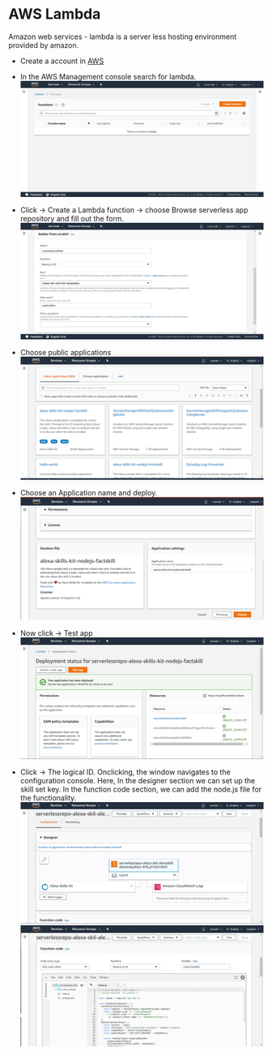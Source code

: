 # AWS Lambda

Amazon web services - lambda is a server less hosting environment provided by amazon.

- Create a account in [AWS](https://aws.amazon.com/)

- In the AWS Management console search for lambda.
![](https://github.com/suma-gitrep/alexa-08-02/blob/master/images/aws-lambda.png)

- Click -> Create a Lambda function -> choose Browse serverless app repository and fill out the form.
![](https://github.com/suma-gitrep/alexa-08-02/blob/master/images/aws-lambda-function.png)

- Choose public applications
![](https://github.com/suma-gitrep/alexa-08-02/blob/master/images/aws-lambda-publicapplications.PNG)

- Choose an Application name and deploy.
![](https://github.com/suma-gitrep/alexa-08-02/blob/master/images/aws-lambda-application-name.png)

- Now click -> Test app
![](https://github.com/suma-gitrep/alexa-08-02/blob/master/images/aws-lambda-test-app.png)

- Click -> The logical ID. Onclicking, the window navigates to the configuration console. Here, In the designer section we can set up the skill set key. In the function code section, we can add the node.js file for the functionality.
![](https://github.com/suma-gitrep/alexa-08-02/blob/master/images/aws-lambda-designer.png)
![](https://github.com/suma-gitrep/alexa-08-02/blob/master/images/aws-functioncode.png)







